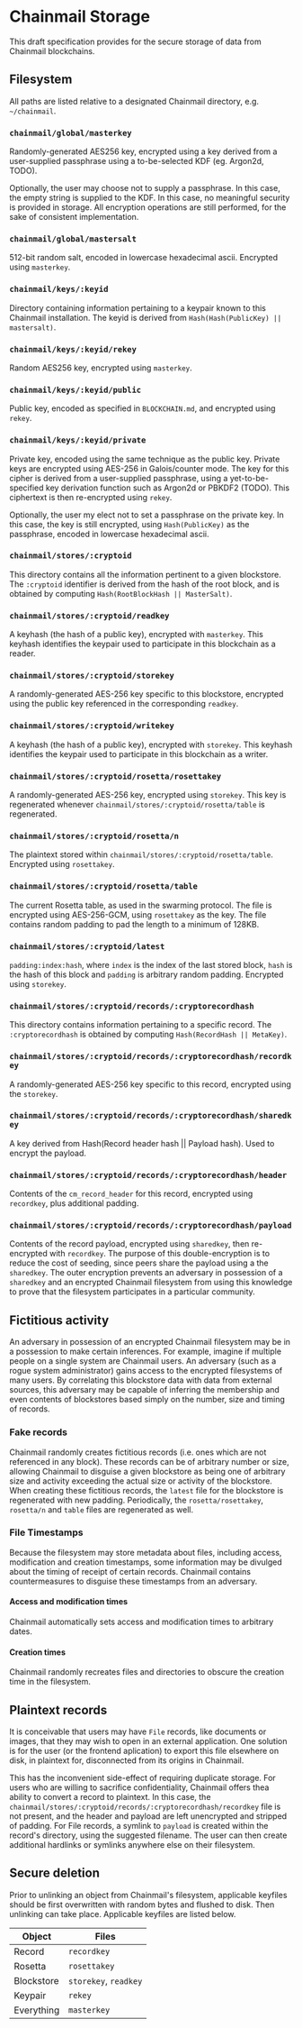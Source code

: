 # Chainmail Storage

This draft specification provides for the secure storage of data from Chainmail blockchains.

## Filesystem
All paths are listed relative to a designated Chainmail directory, e.g. `~/chainmail`.

### `chainmail/global/masterkey`
Randomly-generated AES256 key, encrypted using a key derived from a user-supplied passphrase using a to-be-selected KDF (eg. Argon2d, TODO).

Optionally, the user may choose not to supply a passphrase. In this case, the empty string is supplied to the KDF. In this case, no meaningful security is provided in storage. All encryption operations are still performed, for the sake of consistent implementation.

### `chainmail/global/mastersalt`
512-bit random salt, encoded in lowercase hexadecimal ascii. Encrypted using `masterkey`.

### `chainmail/keys/:keyid`
Directory containing information pertaining to a keypair known to this Chainmail installation. The keyid is derived from `Hash(Hash(PublicKey) || mastersalt)`.

### `chainmail/keys/:keyid/rekey`
Random AES256 key, encrypted using `masterkey`.

### `chainmail/keys/:keyid/public`
Public key, encoded as specified in `BLOCKCHAIN.md`, and encrypted using `rekey`.

### `chainmail/keys/:keyid/private`
Private key, encoded using the same technique as the public key. Private keys are encrypted using AES-256 in Galois/counter mode. The key for this cipher is derived from a user-supplied passphrase, using a yet-to-be-specified key derivation function such as Argon2d or PBKDF2 (TODO). This ciphertext is then re-encrypted using `rekey`.

Optionally, the user my elect not to set a passphrase on the private key. In this case, the key is still encrypted, using `Hash(PublicKey)` as the passphrase, encoded in lowercase hexadecimal ascii.

### `chainmail/stores/:cryptoid`
This directory contains all the information pertinent to a given blockstore. The `:cryptoid` identifier is derived from the hash of the root block, and is obtained by computing `Hash(RootBlockHash || MasterSalt)`.

### `chainmail/stores/:cryptoid/readkey`
A keyhash (the hash of a public key), encrypted with `masterkey`. This keyhash identifies the keypair used to participate in this blockchain as a reader.

### `chainmail/stores/:cryptoid/storekey`
A randomly-generated AES-256 key specific to this blockstore, encrypted using the public key referenced in the corresponding `readkey`.

### `chainmail/stores/:cryptoid/writekey`
A keyhash (the hash of a public key), encrypted with `storekey`. This keyhash identifies the keypair used to participate in this blockchain as a writer.

### `chainmail/stores/:cryptoid/rosetta/rosettakey`
A randomly-generated AES-256 key, encrypted using `storekey`. This key is regenerated whenever `chainmail/stores/:cryptoid/rosetta/table` is regenerated.

### `chainmail/stores/:cryptoid/rosetta/n`
The plaintext stored within `chainmail/stores/:cryptoid/rosetta/table`. Encrypted using `rosettakey`.

### `chainmail/stores/:cryptoid/rosetta/table`
The current Rosetta table, as used in the swarming protocol. The file is encrypted using AES-256-GCM, using `rosettakey` as the key. The file contains random padding to pad the length to a minimum of 128KB.

### `chainmail/stores/:cryptoid/latest`
`padding:index:hash`, where `index` is the index of the last stored block, `hash` is the hash of this block and `padding` is arbitrary random padding. Encrypted using `storekey`.

### `chainmail/stores/:cryptoid/records/:cryptorecordhash`
This directory contains information pertaining to a specific record. The `:cryptorecordhash` is obtained by computing `Hash(RecordHash || MetaKey)`.

### `chainmail/stores/:cryptoid/records/:cryptorecordhash/recordkey`
A randomly-generated AES-256 key specific to this record, encrypted using the `storekey`.

### `chainmail/stores/:cryptoid/records/:cryptorecordhash/sharedkey`
A key derived from Hash(Record header hash || Payload hash). Used to encrypt the payload.

### `chainmail/stores/:cryptoid/records/:cryptorecordhash/header`
Contents of the `cm_record_header` for this record, encrypted using `recordkey`, plus additional padding.

### `chainmail/stores/:cryptoid/records/:cryptorecordhash/payload`
Contents of the record payload, encrypted using `sharedkey`, then re-encrypted with `recordkey`. The purpose of this double-encryption is to reduce the cost of seeding, since peers share the payload using a the `sharedkey`. The outer encryption prevents an adversary in possession of a `sharedkey` and an encrypted Chainmail filesystem from using this knowledge to prove that the filesystem participates in a particular community.

## Fictitious activity
An adversary in possession of an encrypted Chainmail filesystem may be in a possession to make certain inferences. For example, imagine if multiple people on a single system are Chainmail users. An adversary (such as a rogue system administrator) gains access to the encrypted filesystems of many users. By correlating this blockstore data with data from external sources, this adversary may be capable of inferring the membership and even contents of blockstores based simply on the number, size and timing of records.

### Fake records
Chainmail randomly creates fictitious records (i.e. ones which are not referenced in any block). These records can be of arbitrary number or size, allowing Chainmail to disguise a given blockstore as being one of arbitrary size and activity exceeding the actual size or activity of the blockstore. When creating these fictitious records, the `latest` file for the blockstore is regenerated with new padding. Periodically, the `rosetta/rosettakey`, `rosetta/n` and `table` files are regenerated as well.

### File Timestamps
Because the filesystem may store metadata about files, including access, modification and creation timestamps, some information may be divulged about the timing of receipt of certain records. Chainmail contains countermeasures to disguise these timestamps from an adversary.

#### Access and modification times
Chainmail automatically sets access and modification times to arbitrary dates.

#### Creation times
Chainmail randomly recreates files and directories to obscure the creation time in the filesystem.

## Plaintext records
It is conceivable that users may have `File` records, like documents or images, that they may wish to open in an external application. One solution is for the user (or the frontend aplication) to export this file elsewhere on disk, in plaintext for, disconnected from its origins in Chainmail.

This has the inconvenient side-effect of requiring duplicate storage. For users who are willing to sacrifice confidentiality, Chainmail offers thea ability to convert a record to plaintext. In this case, the `chainmail/stores/:cryptoid/records/:cryptorecordhash/recordkey` file is not present, and the header and payload are left unencrypted and stripped of padding. For File records, a symlink to `payload` is created within the record's directory, using the suggested filename. The user can then create additional hardlinks or symlinks anywhere else on their filesystem.

## Secure deletion
Prior to unlinking an object from Chainmail's filesystem, applicable keyfiles should be first overwritten with random bytes and flushed to disk. Then unlinking can take place. Applicable keyfiles are listed below.

| Object        | Files
|---------------|---------
| Record        | `recordkey`
| Rosetta       | `rosettakey`
| Blockstore    | `storekey`, `readkey`
| Keypair       | `rekey`
| Everything    | `masterkey`